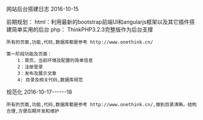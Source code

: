 ﻿网站后台搭建日志         2016-10-15

前期规划：
	html：利用最新的bootstrap前端UI和angularjs框架以及其它插件搭建简单实用的后台
	php： ThinkPHP3.2.3完整版作为后台支撑

	所有的页面,功能,代码,数据库都是参考 http://www.onethink.cn/

	第一阶段功能及页面：
		1：首页，当前环境及配置的简单信息
		2：注册登录
		3：发布及展示文章
		4: 目录及相关代码,数据库规范

规范化    2016-10-17------18

	所有的页面,功能,代码,数据库都是参考 http://www.onethink.cn/,做到目录清晰。结构合理,方便后期开发和维护
	
